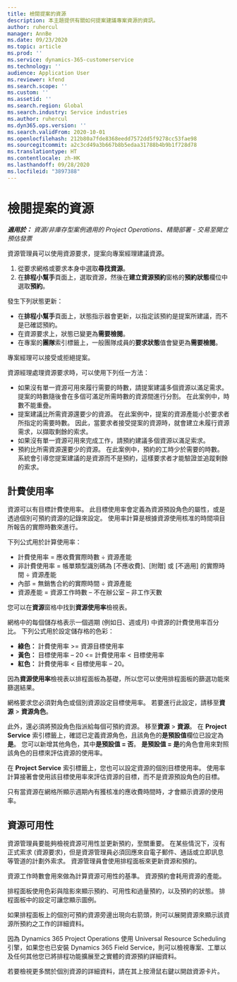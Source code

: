```yaml
---
title: 檢閱提案的資源
description: 本主題提供有關如何提案建議專案資源的資訊。
author: ruhercul
manager: AnnBe
ms.date: 09/23/2020
ms.topic: article
ms.prod: ''
ms.service: dynamics-365-customerservice
ms.technology: ''
audience: Application User
ms.reviewer: kfend
ms.search.scope: ''
ms.custom: ''
ms.assetid: ''
ms.search.region: Global
ms.search.industry: Service industries
ms.author: ruhercul
ms.dyn365.ops.version: ''
ms.search.validFrom: 2020-10-01
ms.openlocfilehash: 212b80a7fde8368eedd7572dd5f9278cc53fae98
ms.sourcegitcommit: a2c3cd49a3b667b8b5edaa31788b4b9b1f728d78
ms.translationtype: HT
ms.contentlocale: zh-HK
ms.lasthandoff: 09/28/2020
ms.locfileid: "3897388"
---
```

# <a name="review-proposed-resources"></a>檢閱提案的資源

_**適用於：** 資源/非庫存型案例適用的 Project Operations、精簡部署 - 交易至開立預估發票_

資源管理員可以使用資源要求，提案向專案經理建議資源。

1. 從要求網格或要求本身中選取**尋找資源**。
2. 在**排程小幫手**頁面上，選取資源，然後在**建立資源預約**窗格的**預約狀態**欄位中選取**預約**。

發生下列狀態更新：

- 在**排程小幫手**頁面上，狀態指示器會更新，以指定該預約是提案所建議，而不是已確認預約。
- 在資源要求上，狀態已變更為**需要檢閱**。
- 在專案的**團隊**索引標籤上，一般團隊成員的**要求狀態**值會變更為**需要檢閱**。

專案經理可以接受或拒絕提案。

資源經理處理資源要求時，可以使用下列任一方法：

- 如果沒有單一資源可用來履行需要的時數，請提案建議多個資源以滿足需求。 提案的時數隨後會在多個可滿足所需時數的資源間進行分割。 在此案例中，時數不能重疊。
- 提案建議比所需資源還要少的資源。 在此案例中，提案的資源產能小於要求者所指定的需要時數。 因此，當要求者接受提案的資源時，就會建立未履行資源需求，以擷取剩餘的索求。
- 如果沒有單一資源可用來完成工作，請預約建議多個資源以滿足索求。
- 預約比所需資源還要少的資源。 在此案例中，預約的工時少於需要的時數。 系統會引導您提案建議的是資源而不是預約，這樣要求者才能驗證並追蹤剩餘的索求。

## <a name="billable-utilization"></a>計費使用率

資源可以有目標計費使用率。 此目標使用率會定義為資源預設角色的屬性，或是透過個別可預約資源的記錄來設定。 使用率計算是根據資源使用核准的時間項目所報告的實際時數來進行。

下列公式用於計算使用率：

- 計費使用率 = 應收費實際時數 ÷ 資源產能
- 非計費使用率 = 帳單類型識別碼為 [不應收費]、[附贈] 或 [不適用] 的實際時間 ÷ 資源產能
- 內部 = 無銷售合約的實際時間 ÷ 資源產能
- 資源產能 = 資源工作時數 – 不在辦公室 – 非工作天數

您可以在**資源**窗格中找到**資源使用率**檢視表。

網格中的每個儲存格表示一個週期 (例如日、週或月) 中資源的計費使用率百分比。 下列公式用於設定儲存格的色彩：

- **綠色：** 計費使用率 \>= 資源目標使用率
- **黃色：** 目標使用率 – 20 \<= 計費使用率 \< 目標使用率
- **紅色：** 計費使用率 \< 目標使用率 – 20。

因為**資源使用率**檢視表以排程面板為基礎，所以您可以使用排程面板的篩選功能來篩選結果。

網格要求您必須對角色或個別資源設定目標使用率。 若要進行此設定，請移至**資源** \> **資源角色**。

此外，還必須將預設角色指派給每個可預約資源。 移至**資源** \> **資源**。 在 **Project Service** 索引標籤上，確認已定義資源角色，且該角色的**是預設值**欄位已設定為**是**。 您可以新增其他角色，其中**是預設值 = 否**。 **是預設值 = 是**的角色會用來對照該角色的目標來評估資源的使用率。

在 **Project Service** 索引標籤上，您也可以設定資源的個別目標使用率。 使用率計算接著會使用該目標使用率來評估資源的目標，而不是資源預設角色的目標。

只有當資源在網格所顯示週期內有獲核准的應收費時間時，才會顯示資源的使用率。

## <a name="resource-availability"></a>資源可用性

資源管理員要能夠檢視資源可用性並更新預約，至關重要。 在某些情況下，沒有正式索求 (資源要求)，但是資源管理員必須回應來自電子郵件、通話或立即訊息等管道的計劃外索求。 資源管理員會使用排程面板來更新資源和預約。

資源工作時數會用來做為計算資源可用性的基準。 資源預約會耗用資源的產能。

排程面板使用色彩與陰影來顯示預約、可用性和過量預約，以及預約的狀態。 排程面板中的設定可讓您顯示圖例。

如果排程面板上的個別可預約資源旁邊出現向右箭頭，則可以展開資源來顯示該資源所預約之工作的詳細資料。

因為 Dynamics 365 Project Operations 使用 Universal Resource Scheduling 引擎，如果您也已安裝 Dynamics 365 Field Service，則可以檢視專案、工單以及任何其他您已將排程功能擴展至之實體的資源預約詳細資料。

若要檢視更多關於個別資源的詳細資料，請在其上按滑鼠右鍵以開啟資源卡片。

